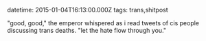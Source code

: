 datetime: 2015-01-04T16:13:00.000Z
tags: trans,shitpost

"good, good," the emperor whispered as i read tweets of cis people discussing trans deaths. "let the hate flow through you."